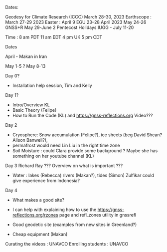 Dates:

Geodesy for Climate Research (ICCC) March 28-30, 2023
Earthscope : March 27-29 2023
Easter  : April 9
EGU 23–28 April 2023
May 24-26 GNSS+R
May 29-June 2 Pentecost Holidays
IUGG  - July 11-20

Time : 8 am PDT 
       11 am EDT 
       4 pm UK
       5 pm CDT 

Dates 

April - Makan in Iran

May 1-5 ?
May 8-13 

Day 0?
- Installation help session, Tim and Kelly

Day 1?
- Intro/Overview KL
- Basic Theory (Felipe) 
- How to Run the Code (KL)  and https://gnss-reflections.org Video??? 

Day 2
- Cryosphere: Snow accumulation (Felipe?), ice sheets (beg David Shean? Alison Banwell?), 
- permafrost would need Lin Liu in the right time zone
- Soil Moisture : could Clara provide some background ?  Maybe she has 
something on her youtube channel (KL)

Day 3
Richard Ray  ??? Overview on what is important ???

- Water : lakes (Rebecca) rivers (Makan?), tides  (Simon)
Zulfikar could give experience from Indonesia?

Day 4
- What makes a good site?
- I can help with explaining how to use the 
https://gnss-reflections.org/rzones page and refl_zones utility in gnssrefl

- Good geodetic site (examples from new sites in Greenland?)

- Cheap equipment (Makan)


Curating the videos : UNAVCO
Enrolling students : UNAVCO

